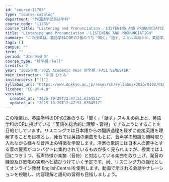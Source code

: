 ```yaml
---
id: "course:11785"
type: "course-catalog"
department: "外国語学部英語学科"
course_code: "11785"
course_title: "Listening and Pronunciation ／LISTENING AND PRONUNCIATION"
title: "Listening and Pronunciation ／LISTENING AND PRONUNCIATION"
summary: "この授業は、英語学科のDPの2番のうち「聞く」「話す」スキルの向上と、英語学科のCPに掲げている「英語を総合的に理解・習得」できるようにすることを目的としています。リスニングでは日本語からの翻訳過程を経ずに直接英語を理解することを目標とし、…"
tags: []
campus: ""
term: ""
period: "水5／Wed 5"
course_type: "秋学期／Fall"
credits: 2
year: "2025年度／2025 Academic Year 秋学期／FALL SEMESTER"
main_instructor: "中田 ひとみ"
instructors: ["[]"]
syllabus_url: "https://www.dokkyo.ac.jp/research/syllabus/2025/0102/0102_11785_ja_JP.html"
license: "CC-BY-4.0"
version:
  created_at: "2025-10-29T12:47:51.635451Z"
  updated_at: "2025-10-29T12:47:51.635451Z"
---
```

この授業は、英語学科のDPの2番のうち「聞く」「話す」スキルの向上と、英語学科のCPに掲げている「英語を総合的に理解・習得」できるようにすることを目的としています。リスニングでは日本語からの翻訳過程を経ずに直接英語を理解することを目標とし、発音では英語の楽曲をもとに、音声学の知識も随時取り入れながら様々な音声上の特徴を学習します。洋楽の歌詞には日本人の苦手とする音の要素がコンパクトに集約されているものが多く見られますが、授業では１回につき１つ、音声特徴が楽譜（音符）と対応している楽曲を取り上げ、発音の練習及び歌唱の実現へと結びつけていく予定です。尚、リスニング力の強化としてオンライン教材 EnglishCentralを使用します。動画で示される会話やナレーションを視聴し、内容理解と語句の習得も目指しましょう。
